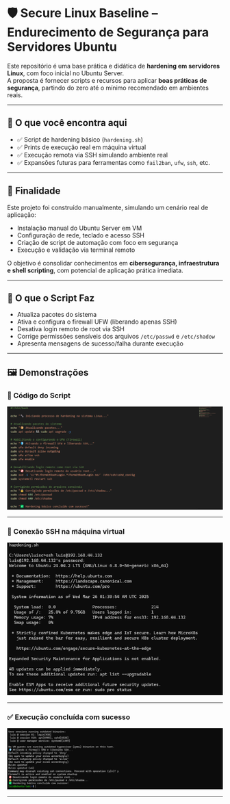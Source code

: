 # 🛡️ Secure Linux Baseline – Endurecimento de Segurança para Servidores Ubuntu

Este repositório é uma base prática e didática de **hardening em servidores Linux**, com foco inicial no Ubuntu Server.  
A proposta é fornecer scripts e recursos para aplicar **boas práticas de segurança**, partindo do zero até o mínimo recomendado em ambientes reais.

---

## 🧠 O que você encontra aqui

- ✅ Script de hardening básico (`hardening.sh`)
- ✅ Prints de execução real em máquina virtual
- ✅ Execução remota via SSH simulando ambiente real
- ✅ Expansões futuras para ferramentas como `fail2ban`, `ufw`, `ssh`, etc.

---

## 📌 Finalidade

Este projeto foi construído manualmente, simulando um cenário real de aplicação:

- Instalação manual do Ubuntu Server em VM
- Configuração de rede, teclado e acesso SSH
- Criação de script de automação com foco em segurança
- Execução e validação via terminal remoto

O objetivo é consolidar conhecimentos em **cibersegurança, infraestrutura e shell scripting**, com potencial de aplicação prática imediata.

---

## 🔧 O que o Script Faz

- Atualiza pacotes do sistema
- Ativa e configura o firewall UFW (liberando apenas SSH)
- Desativa login remoto de root via SSH
- Corrige permissões sensíveis dos arquivos `/etc/passwd` e `/etc/shadow`
- Apresenta mensagens de sucesso/falha durante execução

---

## 🖼️ Demonstrações

### 📄 Código do Script

![imagem1](./imagem1.png)

---

### 🔐 Conexão SSH na máquina virtual

![imagem2](./imagem2.png)

---

### ✅ Execução concluída com sucesso

![imagem3](./imagem3.png)

---
